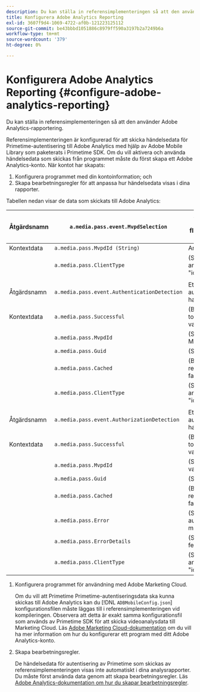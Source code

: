 ```yaml
---
description: Du kan ställa in referensimplementeringen så att den använder Adobe Analytics-rapportering.
title: Konfigurera Adobe Analytics Reporting
exl-id: 3607f9d4-1069-4722-af0b-121223125112
source-git-commit: be43bbbd1051886c8979ff590a3197b2a7249b6a
workflow-type: tm+mt
source-wordcount: '379'
ht-degree: 0%

---
```


# Konfigurera Adobe Analytics Reporting {#configure-adobe-analytics-reporting}

Du kan ställa in referensimplementeringen så att den använder Adobe Analytics-rapportering.

Referensimplementeringen är konfigurerad för att skicka händelsedata för Primetime-autentisering till Adobe Analytics med hjälp av Adobe Mobile Library som paketerats i Primetime SDK. Om du vill aktivera och använda händelsedata som skickas från programmet måste du först skapa ett Adobe Analytics-konto. När kontot har skapats:

1. Konfigurera programmet med din kontoinformation; och
1. Skapa bearbetningsregler för att anpassa hur händelsedata visas i dina rapporter.

Tabellen nedan visar de data som skickats till Adobe Analytics:

| Åtgärdsnamn | `a.media.pass.event.MvpdSelection` | Användaren valde en distributör av flerkanalsvideo (MVPD) i en valdialogruta |
|---|---|---|
| Kontextdata | `a.media.pass.MvpdId (String)` | Användarvalt MVPD |
|  | `a.media.pass.ClientType` | (String) Klienttypen är antingen &quot;flash&quot;, &quot;html5&quot;, &quot;ios&quot; eller &quot;android&quot; |
|  |  |  |
| Åtgärdsnamn | `a.media.pass.event.AuthenticationDetection` | Ett autentiseringsarbetsflöde har slutförts |
| Kontextdata | `a.media.pass.Successful` | (Boolean) Om tokenbegäran lyckades, var true eller false |
|  | `a.media.pass.MvpdId` | (String) Användarvalt MVPD |
|  | `a.media.pass.Guid` | (Sträng) Ett spårnings-ID |
|  | `a.media.pass.Cached` | (Boolean) Token finns redan i cache, true eller false |
|  | `a.media.pass.ClientType` | (String) Klienttypen är antingen &quot;flash&quot;, &quot;html5&quot;, &quot;ios&quot; eller &quot;android&quot; |
|  |  |  |
| Åtgärdsnamn | `a.media.pass.event.AuthorizationDetection` | Ett auktoriseringsarbetsflöde har slutförts |
| Kontextdata | `a.media.pass.Successful` | (Boolean) Om tokenbegäran lyckades, var true eller false |
|  | `a.media.pass.MvpdId` | (String) Användaren har valt MVPD |
|  | `a.media.pass.Guid` | (Sträng) Ett spårnings-ID |
|  | `a.media.pass.Cached` | (Boolean) Token finns redan i cache, true eller false |
|  | `a.media.pass.Error` | (String) Felet om auktoriseringsförsöket misslyckades |
|  | `a.media.pass.ErrorDetails` | (String) Ytterligare felinformation |
|  | `a.media.pass.ClientType` | (String) Klienttypen är antingen &quot;flash&quot;, &quot;html5&quot;, &quot;ios&quot; eller &quot;android&quot; |

1. Konfigurera programmet för användning med Adobe Marketing Cloud.

   Om du vill att Primetime Primetime-autentiseringsdata ska kunna skickas till Adobe Analytics kan du [!DNL `ADBMobileConfig.json`] konfigurationsfilen måste läggas till i referensimplementeringen vid kompileringen. Observera att detta är exakt samma konfigurationsfil som används av Primetime SDK för att skicka videoanalysdata till Marketing Cloud. Läs [Adobe Marketing Cloud-dokumentation](https://microsite.omniture.com/t2/help/en_US/reference/) om du vill ha mer information om hur du konfigurerar ett program med ditt Adobe Analytics-konto.
1. Skapa bearbetningsregler.

   De händelsedata för autentisering av Primetime som skickas av referensimplementeringen visas inte automatiskt i dina analysrapporter. Du måste först använda data genom att skapa bearbetningsregler. Läs [Adobe Analytics-dokumentation om hur du skapar bearbetningsregler](https://microsite.omniture.com/t2/help/en_US/reference/processing_rules.html).
